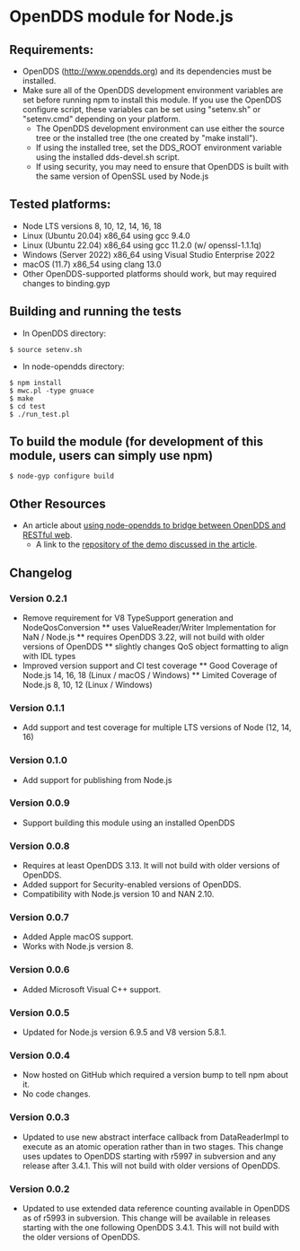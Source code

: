 # OpenDDS module for Node.js

## Requirements:
* OpenDDS (http://www.opendds.org) and its dependencies must be installed.
* Make sure all of the OpenDDS development environment variables are set before running npm to install this module.  If you use the OpenDDS configure script, these variables can be set using "setenv.sh" or "setenv.cmd" depending on your platform.
    * The OpenDDS development environment can use either the source tree or the installed tree (the one created by "make install").
    * If using the installed tree, set the DDS_ROOT environment variable using the installed dds-devel.sh script.
    * If using security, you may need to ensure that OpenDDS is built with the same version of OpenSSL used by Node.js

## Tested platforms:
* Node LTS versions 8, 10, 12, 14, 16, 18
* Linux (Ubuntu 20.04) x86_64 using gcc 9.4.0
* Linux (Ubuntu 22.04) x86_64 using gcc 11.2.0 (w/ openssl-1.1.1q)
* Windows (Server 2022) x86_64 using Visual Studio Enterprise 2022
* macOS (11.7) x86_54 using clang 13.0
* Other OpenDDS-supported platforms should work, but may required changes to binding.gyp

## Building and running the tests
* In OpenDDS directory:
```
$ source setenv.sh
```
* In node-opendds directory:
```
$ npm install
$ mwc.pl -type gnuace
$ make
$ cd test
$ ./run_test.pl
```

## To build the module (for development of this module, users can simply use npm)
```
$ node-gyp configure build
```

## Other Resources
* An article about [using node-opendds to bridge between OpenDDS and RESTful web](https://objectcomputing.com/resources/publications/sett/custom-bridges-between-restful-web-services-and-dds).
    * A link to the [repository of the demo discussed in the article](https://github.com/oci-labs/node-opendds-rest-demo).

## Changelog

### Version 0.2.1

* Remove requirement for V8 TypeSupport generation and NodeQosConversion
** uses ValueReader/Writer Implementation for NaN / Node.js
** requires OpenDDS 3.22, will not build with older versions of OpenDDS
** slightly changes QoS object formatting to align with IDL types
* Improved version support and CI test coverage
** Good Coverage of Node.js 14, 16, 18 (Linux / macOS / Windows)
** Limited Coverage of Node.js 8, 10, 12 (Linux / Windows)

### Version 0.1.1

* Add support and test coverage for multiple LTS versions of Node (12, 14, 16)

### Version 0.1.0

* Add support for publishing from Node.js

### Version 0.0.9

* Support building this module using an installed OpenDDS

### Version 0.0.8

* Requires at least OpenDDS 3.13. It will not build with older versions of OpenDDS.
* Added support for Security-enabled versions of OpenDDS.
* Compatibility with Node.js version 10 and NAN 2.10.

### Version 0.0.7

* Added Apple macOS support.
* Works with Node.js version 8.

### Version 0.0.6

* Added Microsoft Visual C++ support.

### Version 0.0.5

* Updated for Node.js version 6.9.5 and V8 version 5.8.1.

### Version 0.0.4

* Now hosted on GitHub which required a version bump to tell npm about it.
* No code changes.

### Version 0.0.3

* Updated to use new abstract interface callback from DataReaderImpl to
execute as an atomic operation rather than in two stages.  This change
uses updates to OpenDDS starting with r5997 in subversion and any release
after 3.4.1.  This will not build with older versions of OpenDDS.

### Version 0.0.2

* Updated to use extended data reference counting available in OpenDDS as
of r5993 in subversion.  This change will be available in releases
starting with the one following OpenDDS 3.4.1.  This will not build with
the older versions of OpenDDS.
